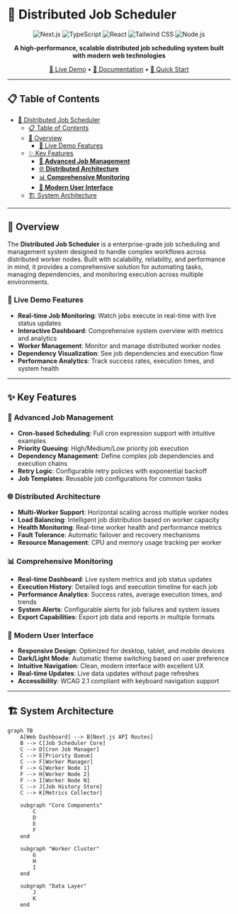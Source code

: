 # 🚀 Distributed Job Scheduler

<div align="center">

![Next.js](https://img.shields.io/badge/Next.js-15.2.4-black?style=for-the-badge&logo=next.js)
![TypeScript](https://img.shields.io/badge/TypeScript-5.0-blue?style=for-the-badge&logo=typescript)
![React](https://img.shields.io/badge/React-19-61DAFB?style=for-the-badge&logo=react)
![Tailwind CSS](https://img.shields.io/badge/Tailwind_CSS-3.4-38B2AC?style=for-the-badge&logo=tailwind-css)
![Node.js](https://img.shields.io/badge/Node.js-20+-339933?style=for-the-badge&logo=node.js)

**A high-performance, scalable distributed job scheduling system built with modern web technologies**

[🔗 Live Demo](https://job-schedule.vercel.app/) • [📖 Documentation](#documentation) • [🚀 Quick Start](#quick-start)

</div>

---

## 📋 Table of Contents

- [🚀 Distributed Job Scheduler](#-distributed-job-scheduler)
  - [📋 Table of Contents](#-table-of-contents)
  - [🎯 Overview](#-overview)
    - [🎪 Live Demo Features](#-live-demo-features)
  - [✨ Key Features](#-key-features)
    - [🔄 **Advanced Job Management**](#-advanced-job-management)
    - [🌐 **Distributed Architecture**](#-distributed-architecture)
    - [📊 **Comprehensive Monitoring**](#-comprehensive-monitoring)
    - [🎨 **Modern User Interface**](#-modern-user-interface)
  - [🏗️ System Architecture](#️-system-architecture)

---

## 🎯 Overview

The **Distributed Job Scheduler** is a enterprise-grade job scheduling and management system designed to handle complex workflows across distributed worker nodes. Built with scalability, reliability, and performance in mind, it provides a comprehensive solution for automating tasks, managing dependencies, and monitoring execution across multiple environments.

### 🎪 Live Demo Features
- **Real-time Job Monitoring**: Watch jobs execute in real-time with live status updates
- **Interactive Dashboard**: Comprehensive system overview with metrics and analytics
- **Worker Management**: Monitor and manage distributed worker nodes
- **Dependency Visualization**: See job dependencies and execution flow
- **Performance Analytics**: Track success rates, execution times, and system health

---

## ✨ Key Features

### 🔄 **Advanced Job Management**
- **Cron-based Scheduling**: Full cron expression support with intuitive examples
- **Priority Queuing**: High/Medium/Low priority job execution
- **Dependency Management**: Define complex job dependencies and execution chains
- **Retry Logic**: Configurable retry policies with exponential backoff
- **Job Templates**: Reusable job configurations for common tasks

### 🌐 **Distributed Architecture**
- **Multi-Worker Support**: Horizontal scaling across multiple worker nodes
- **Load Balancing**: Intelligent job distribution based on worker capacity
- **Health Monitoring**: Real-time worker health and performance metrics
- **Fault Tolerance**: Automatic failover and recovery mechanisms
- **Resource Management**: CPU and memory usage tracking per worker

### 📊 **Comprehensive Monitoring**
- **Real-time Dashboard**: Live system metrics and job status updates
- **Execution History**: Detailed logs and execution timeline for each job
- **Performance Analytics**: Success rates, average execution times, and trends
- **System Alerts**: Configurable alerts for job failures and system issues
- **Export Capabilities**: Export job data and reports in multiple formats

### 🎨 **Modern User Interface**
- **Responsive Design**: Optimized for desktop, tablet, and mobile devices
- **Dark/Light Mode**: Automatic theme switching based on user preference
- **Intuitive Navigation**: Clean, modern interface with excellent UX
- **Real-time Updates**: Live data updates without page refreshes
- **Accessibility**: WCAG 2.1 compliant with keyboard navigation support

---

## 🏗️ System Architecture

```mermaid
graph TB
    A[Web Dashboard] --> B[Next.js API Routes]
    B --> C[Job Scheduler Core]
    C --> D[Cron Job Manager]
    C --> E[Priority Queue]
    C --> F[Worker Manager]
    F --> G[Worker Node 1]
    F --> H[Worker Node 2]
    F --> I[Worker Node N]
    C --> J[Job History Store]
    C --> K[Metrics Collector]
    
    subgraph "Core Components"
        C
        D
        E
        F
    end
    
    subgraph "Worker Cluster"
        G
        H
        I
    end
    
    subgraph "Data Layer"
        J
        K
    end
